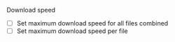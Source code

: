 Download speed

- [ ] Set maximum download speed for all files combined
- [ ] Set maximum download speed per file
